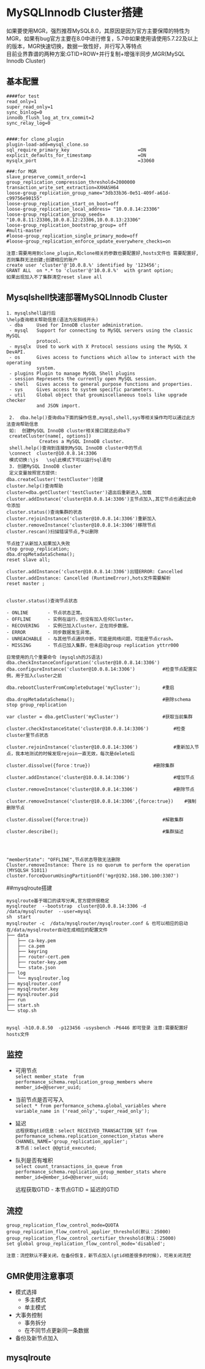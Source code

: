 # MySQLInnodb Cluster搭建   

如果要使用MGR，强烈推荐MySQL8.0，其原因是因为官方主要保障的特性为MGR，如果有bug官方主要在8.0中进行修复，5.7中如果使用请使用5.7.22及以上的版本，MGR快速切换，数据一致性好，并行写入等特点  
目前业界靠谱的两种方案:GTID+ROW+并行复制+增强半同步,MGR(MySQL Innodb Cluster)


## 基本配置

```
####for test
read_only=1
super_read_only=1
sync_binlog=0
innodb_flush_log_at_trx_commit=2 
sync_relay_log=0


####:for clone_plugin
plugin-load-add=mysql_clone.so
sql_require_primary_key                         =ON
explicit_defaults_for_timestamp                 =ON
mysqlx_port                                     =33060

###:for MGR
slave_preserve_commit_order=1
group_replication_compression_threshold=2000000
transaction_write_set_extraction=XXHASH64  
loose-group_replication_group_name="3db33b36-0e51-409f-a61d-c99756e90155"  
loose-group_replication_start_on_boot=off  
loose-group_replication_local_address= "10.0.8.14:23306"
loose-group_replication_group_seeds= "10.0.8.11:23306,10.0.8.12:23306,10.0.8.13:23306"
loose-group_replication_bootstrap_group= off
#multi-master 
#loose-group_replication_single_primary_mode=off
#loose-group_replication_enforce_update_everywhere_checks=on

注意:需要用用到clone_plugin,和clone相关的参数也要配置好,hosts文件也 需要配置好,否则集群无法创建;创建相应的账户
create user 'cluster'@'10.0.8.%' identified by '123456';
GRANT ALL  on *.* to 'cluster'@'10.0.8.%'  with grant option;
如果出现加入不了集群清空reset slave all
```

## Mysqlshell快速部署MySQLInnodb Cluster


```
1. mysqlshell运行后
\help查询相关帮助信息(语法为反斜线开头)
 - dba     Used for InnoDB cluster administration.
 - mysql   Support for connecting to MySQL servers using the classic MySQL
           protocol.
 - mysqlx  Used to work with X Protocol sessions using the MySQL X DevAPI.
 - os      Gives access to functions which allow to interact with the operating
           system.
 - plugins Plugin to manage MySQL Shell plugins
 - session Represents the currently open MySQL session.
 - shell   Gives access to general purpose functions and properties.
 - sys     Gives access to system specific parameters.
 - util    Global object that groumiscellaneous tools like upgrade checker
           and JSON import.
 
 2.  dba.help()查询dba下面的操作信息,mysql,shell,sys等相关操作均可以通过此方法查询帮助信息
 如:  创建MySQL InnoDB cluster相关接口就这此dba下
 createCluster(name[, options])
            Creates a MySQL InnoDB cluster.
 shell.help()查询到连接到MySQL InnoDB cluster中的节点
 \connect  cluster@10.0.8.14:3306
 模式切换:\js   \sql此模式下可以运行sql语句
 3. 创建MySQL InnoDB cluster
 定义变量按照官方提供:         
dba.createCluster('testCluster')创建
cluster.help()查询帮助
cluster=dba.getCluster('testCluster')退出后重新进入,加载
cluster.addInstance('cluster@10.0.8.14:3306')主节点加入,其它节点也通过此命令添加
cluster.status()查询集群的状态
cluster.rejoinInstance('cluster@10.0.8.14:3306')重新加入
cluster.removeInstance('cluster@10.0.8.14:3306')移除节点
cluster.rescan()扫描错误节点,予以删除

节点挂了从新加入如果加入失败
stop group_replication;
dba.dropMetadataSchema();  
reset slave all;

cluster.addInstance('cluster@10.0.8.14:3306')出错ERROR: Cancelled
Cluster.addInstance: Cancelled (RuntimeError),hots文件需要解析
reset master ;


cluster.status()查询节点状态

- ONLINE       - 节点状态正常。
- OFFLINE      - 实例在运行，但没有加入任何Cluster。
- RECOVERING   - 实例已加入Cluster，正在同步数据。
- ERROR        - 同步数据发生异常。
- UNREACHABLE  - 与其他节点通讯中断，可能是网络问题，可能是节点crash。
- MISSING      - 节点已加入集群，但未启动group replication yttrr000

日常使用的几个重要命令 (mysqlsh的JS语法)
dba.checkInstanceConfiguration('cluster@10.0.8.14:3306')  
dba.configureInstance('cluster@10.0.8.14:3306')          #检查节点配置实例，用于加入cluster之前
   
dba.rebootClusterFromCompleteOutage('myCluster');        #重启 
 
dba.dropMetadataSchema();                                #删除schema
stop group_replication
 
var cluster = dba.getCluster('myCluster')                #获取当前集群
 
cluster.checkInstanceState('cluster@10.0.8.14:3306')         #检查cluster里节点状态
 
cluster.rejoinInstance('cluster@10.0.8.14:3306')             #重新加入节点，我本地测试的时候发现rejoin一直无效，每次是delete后
 
cluster.dissolve({force：true})                       #删除集群
 
cluster.addInstance('cluster@10.0.8.14:3306')                #增加节点
 
cluster.removeInstance('cluster@10.0.8.14:3306')             #删除节点
 
cluster.removeInstance('cluster@10.0.8.14:3306',{force:true})    #强制删除节点
 
cluster.dissolve({force:true})                           #解散集群
 
cluster.describe();                                      #集群描述




"memberState": "OFFLINE",节点状态导致无法删除
Cluster.removeInstance: There is no quorum to perform the operation (MYSQLSH 51011)
cluster.forceQuorumUsingPartitionOf('mgr@192.168.100.100:3307')

```



##mysqlroute搭建
```
mysqlroute基于端口的读写分离,官方提供很稳定
mysqlrouter  --bootstrap  cluster@10.0.8.14:3306 -d   /data/mysqlrouter  --user=mysql 
sh  start
mysqlrouter -c  /data/mysqlrouter/mysqlrouter.conf & 也可以相应的启动
在/data/mysqlrouter自动生成相应的配置文件
├── data
│   ├── ca-key.pem
│   ├── ca.pem
│   ├── keyring
│   ├── router-cert.pem
│   ├── router-key.pem
│   └── state.json
├── log
│   └── mysqlrouter.log
├── mysqlrouter.conf
├── mysqlrouter.key
├── mysqlrouter.pid
├── run
├── start.sh
└── stop.sh


mysql -h10.0.8.50  -p123456 -usysbench -P6446 即可登录 注意:需要配置好hosts文件
```



## 监控

- 可用节点  
	`select member_state  from performance_schema.replication_group_members where member_id=@@server_uuid;`   
- 当前节点是否可写入  
	`select * from performance_schema.global_variables where variable_name in ('read_only','super_read_only');` 
- 延迟   
	`远程获取gtid信息：select RECEIVED_TRANSACTION_SET from performance_schema.replication_connection_status where CHANNEL_NAME='group_replication_applier';`  
	`本节点：select @@gtid_executed;`  
- 队列是否有堆积	
	`select count_transactions_in_queue from performance_schema.replication_group_member_stats where member_id=@ember_id=@@server_uuid;`  

	远程获取GTID - 本节点GTID = 延迟的GTID



## 流控

```
group_replication_flow_control_mode=QUOTA  
group_replication_flow_control_applier_threshold(默认：25000)
group_replication_flow_control_certifier_threshold(默认：25000)  
set global group_replication_flow_control_mode='disabled';  

注意：流控默认不要关闭，在备份恢复，新节点加入(gtid相差很多的时候)，可用关闭流控
```

## GMR使用注意事项

- 模式选择
	- 多主模式
	- 单主模式
- 大事务控制
	- 事务拆分
	- 在不同节点更新同一条数据
- 备份及新节点加入


## mysqlroute